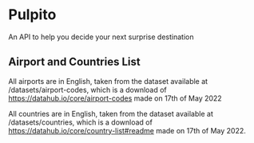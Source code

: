 # Pulpito

An API to help you decide your next surprise destination

## Airport and Countries List

All airports are in English, taken from the dataset available at /datasets/airport-codes, which is a download of https://datahub.io/core/airport-codes made on 17th of May 2022

All countries are in English, taken from the dataset available at /datasets/countries, which is a download of https://datahub.io/core/country-list#readme made on 17th of May 2022.
